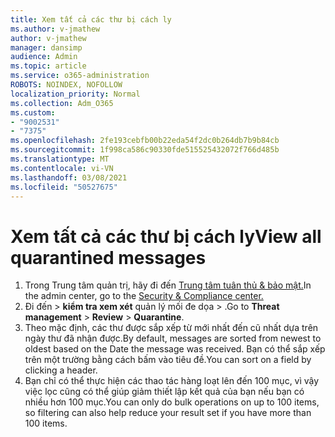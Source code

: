 ```yaml
---
title: Xem tất cả các thư bị cách ly
ms.author: v-jmathew
author: v-jmathew
manager: dansimp
audience: Admin
ms.topic: article
ms.service: o365-administration
ROBOTS: NOINDEX, NOFOLLOW
localization_priority: Normal
ms.collection: Adm_O365
ms.custom:
- "9002531"
- "7375"
ms.openlocfilehash: 2fe193cebfb00b22eda54f2dc0b264db7b9b84cb
ms.sourcegitcommit: 1f998ca586c90330fde515525432072f766d485b
ms.translationtype: MT
ms.contentlocale: vi-VN
ms.lasthandoff: 03/08/2021
ms.locfileid: "50527675"
---
```

# <a name="view-all-quarantined-messages"></a><span data-ttu-id="454ef-102">Xem tất cả các thư bị cách ly</span><span class="sxs-lookup"><span data-stu-id="454ef-102">View all quarantined messages</span></span>

1. <span data-ttu-id="454ef-103">Trong Trung tâm quản trị, hãy đi đến [Trung tâm tuân thủ & bảo mật.](https://go.microsoft.com/fwlink/p/?linkid=2077143)</span><span class="sxs-lookup"><span data-stu-id="454ef-103">In the admin center, go to the [Security & Compliance center.](https://go.microsoft.com/fwlink/p/?linkid=2077143)</span></span>
2. <span data-ttu-id="454ef-104">Đi đến   >  **kiểm tra xem xét** quản lý mối đe dọa  >  .</span><span class="sxs-lookup"><span data-stu-id="454ef-104">Go to **Threat management** > **Review** > **Quarantine**.</span></span>
3. <span data-ttu-id="454ef-105">Theo mặc định, các thư được sắp xếp từ mới nhất đến cũ nhất dựa trên ngày thư đã nhận được.</span><span class="sxs-lookup"><span data-stu-id="454ef-105">By default, messages are sorted from newest to oldest based on the Date the message was received.</span></span> <span data-ttu-id="454ef-106">Bạn có thể sắp xếp trên một trường bằng cách bấm vào tiêu đề.</span><span class="sxs-lookup"><span data-stu-id="454ef-106">You can sort on a field by clicking a header.</span></span>
4. <span data-ttu-id="454ef-107">Bạn chỉ có thể thực hiện các thao tác hàng loạt lên đến 100 mục, vì vậy việc lọc cũng có thể giúp giảm thiết lập kết quả của bạn nếu bạn có nhiều hơn 100 mục.</span><span class="sxs-lookup"><span data-stu-id="454ef-107">You can only do bulk operations on up to 100 items, so filtering can also help reduce your result set if you have more than 100 items.</span></span>
